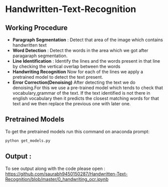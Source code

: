 # Handwritten-Text-Recognition
## Working Procedure
- **Paragraph Segmentation** :
Detect that area of the image which contains handwritten text
- **Word Detection** :
Detect the words in the area which we got after paragaraph segmentation.
- **Line Identification** :
Identify the lines and the words present in that line by checking the vertical overlap between the words
- **Handwriting Recognition**
Now for each of the lines we apply a pretrained model to detect the text present.
- **Error Correction(Denoising)**
After detecting the text we do denoising.For this we use a pre-trained model which tends to check that vocabulary,grammar of the text.
If the text identified is not there in english vocabulary then it predicts the closest matching words for that text and we then replace the previous one with later one.
## Pretrained Models
To get the pretrained models run this command on anaconda prompt:
```python
python get_models.py
```
## Output :
To see output along with the code please open :
https://github.com/saurabh9450150287/Handwritten-Text-Recognition/blob/master/0_handwriting_ocr.ipynb 

